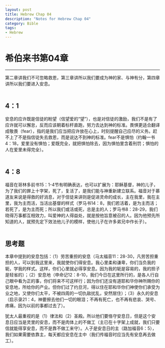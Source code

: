 ```yaml
--- 
layout: post
title: Hebrew Chap 04
description: "Notes for Hebrew Chap 04"
category: Bible
tags: 
- Hebrew
---
```


# 希伯来书第04章

----------------

第二章讲我们不可忽略救恩，第三章讲所以我们要成为神的家、与神有分，第四章讲所以我们要进入安息。<br><br>

## 4：1<br>

安息的应许既是信徒的盼望（信望爱的“望”），也是对信徒的激励，我们不是有了应许就可以懈怠，反而应该朝着标杆直跑，努力去达到神的标准。畏惧更适合翻译成敬畏（fear），指的是我们应当把应许放在心上，时刻提醒自己应尽的义务。赶不上了不是指信徒失去救恩，而是说达不到神的标准。fear不是惧怕（约翰一书4：18，爱里没有惧怕；爱既完全，就把惧怕除去，因为惧怕里含着刑罚；惧怕的人在爱里未得完全）。<br><br>

## 4：8<br>

福音在哥林多前书15：1-4节有明确表达，也可以扩展为：耶稣基督，神的儿子，为了我们的罪上十字架，死了，复活了，是我们能与神重新建立联系。福音对于慕道友来说是得救的好消息，对于信徒来讲则是促进灵命的成长，主在我里，我在主里，我为主而活，当活出基督的样式（罗马书14：8，我们若活着，是为主而活；若死了，是为主而死；所以我们或活或死，总是主的人；罗马书8：28-29，我们晓得万事都互相效力，叫爱神的人得益处，就是按他旨意被召的人。因为他预先所知道的人，就预先定下效法他儿子的模样，使他儿子在许多弟兄中作长子）。<br><br>

## 思考题<br>

本章中提到的安息包括：（1）劳苦重担的安息（马太福音11：28-30，凡劳苦担重担的人，可以到我这里来，我就使你们得安息。我心里柔和谦卑，你们当负我的轭，学我的样式。这样，你们心里就必得享安息。因为我的轭是容易的，我的担子是轻省的）；（2）安息地（申命记12：8-10，我们今日在这里所行的，是各人行自己眼中看为正的事，你们将来不可这样行；因为你们还没有道耶和华你神所赐你的安息地，所给你的产业。但你们过了约旦河，得以住在耶和华你们神使你们承受为业之地，又使你们太平，不被四周的一切仇敌扰乱，安然居住）；（3）永久的安息（启示录21：4，神要擦去他们一切的眼泪；不再有死亡，也不再有悲哀、哭号、疼痛，因为以前的事都过去了）。<br>

犹太人最重视的是（1）律法和（2）圣殿。所以他们要恪守安息日，但是这个安息日应当是灵里的安息，而不是肉体上的不做工（主已在十字架上成就，我们只要信就能得享安息，而不是靠不做工来守）。人子是安息日的主（路加福音6：5），我们如果需要依靠主，每天都应安息在主中（我们传福音时应当先有安息再去做工）。
